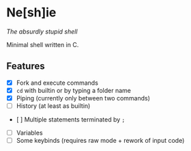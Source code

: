 # Ne[sh]ie

_The absurdly stupid shell_

Minimal shell written in C.

## Features

+ [x] Fork and execute commands
+ [x] `cd` with builtin or by typing a folder name
+ [x] Piping (currently only between two commands)
+ [ ] History (at least as builtin)
+ [ ] Multiple statements terminated by `;`
+ [ ] Variables
+ [ ] Some keybinds (requires raw mode + rework of input code)
